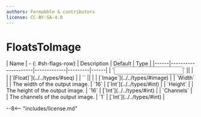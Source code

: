 ```yaml
---
authors: Formabble & contributors
license: CC-BY-SA-4.0
---
```



# FloatsToImage

<div class="sh-parameters" markdown="1">
| Name | - {: #sh-flags-row} | Description | Default | Type |
|------|---------------------|-------------|---------|------|
| `<input>` || | | [`[Float]`](../../types/#seq) |
| `<output>` || | | [`Image`](../../types/#image) |
| `Width` |  | The width of the output image. | `16` | [`Int`](../../types/#int) |
| `Height` |  | The height of the output image. | `16` | [`Int`](../../types/#int) |
| `Channels` |  | The channels of the output image. | `1` | [`Int`](../../types/#int) |

</div>



--8<-- "includes/license.md"

